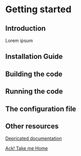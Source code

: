 # Getting started

## Introduction
Lorem ipsum

## Installation Guide

## Building the code

## Running the code

## The configuration file

## Other resources

[Depricated documentation](https://kenelson.web.cern.ch/documentation/smdt-reco/)

[Ack! Take me Home](index.md)
